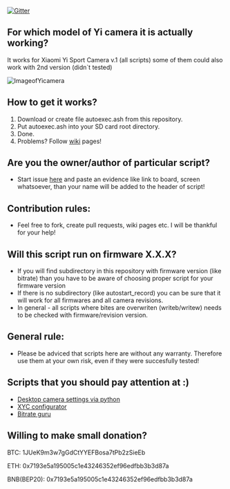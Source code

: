 [![Gitter](https://badges.gitter.im/PJanisio/Xiaomi_Yi_autoexec.svg)](https://gitter.im/PJanisio/Xiaomi_Yi_autoexec?utm_source=badge&utm_medium=badge&utm_campaign=pr-badge)

## For which model of Yi camera it is actually working?

It works for Xiaomi Yi Sport Camera v.1 (all scripts) some of them could also work with 2nd version (didn`t tested)

![ImageofYicamera](https://www.toys4boys.pl/img/cms/bialazielona.jpg)

## How to get it works?

1. Download or create file autoexec.ash from this repository.
2. Put autoexec.ash into your SD card root directory.
3. Done.
4. Problems? Follow [wiki](https://github.com/PJanisio/Xiaomi_Yi_autoexec/wiki) pages!

## Are you the owner/author of particular script?

* Start issue [here](https://github.com/PJanisio/Xiaomi_Yi_autoexec.ash/issues) and paste an evidence like link to board, screen whatsoever, than your name will be added to the header of script!

## Contribution rules:

* Feel free to fork, create pull requests, wiki pages etc. I will be thankful for your help!  

## Will this script run on firmware X.X.X?

* If you will find subdirectory in this repository with firmware version (like bitrate) than you have to be aware of choosing proper script for your firmware version
* If there is no subdirectory (like autostart_record) you can be sure that it will work for all firmwares and all camera revisions.
* In general - all scripts where bites are overwriten (writeb/writew) needs to be checked with firmware/revision version.

## General rule:

* Please be adviced that scripts here are without any warranty. Therefore use them at your own risk, even if they were succesfully tested!  

## Scripts that you should pay attention at :)

* [Desktop camera settings via python](https://github.com/deltaflyer4747/Xiaomi_Yi)
* [XYC configurator](https://github.com/alex-agency/XYC)
* [Bitrate guru](https://github.com/funneld/XiaomiYi)

## Willing to make small donation?
BTC: 1JUeK9m3w7gGdCtYYEFBosa7tPb2zSieEb

ETH: 0x7193e5a195005c1e43246352ef96edfbb3b3d87a

BNB(BEP20): 0x7193e5a195005c1e43246352ef96edfbb3b3d87a

